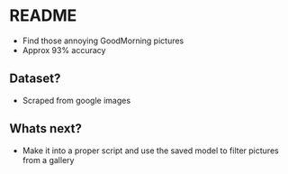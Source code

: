 # README

- Find those annoying GoodMorning pictures
- Approx 93% accuracy

## Dataset?

- Scraped from google images

## Whats next?

- Make it into a proper script and use the saved model to filter pictures from a gallery
